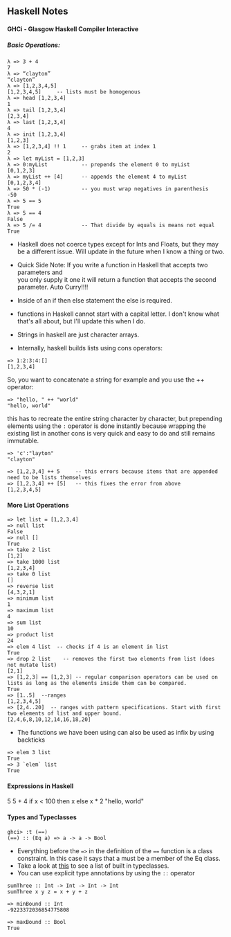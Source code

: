 ## Haskell Notes

#### GHCi - Glasgow Haskell Compiler Interactive

##### Basic Operations:
```
λ => 3 + 4
7
λ => “clayton”
“clayton”
λ => [1,2,3,4,5]
[1,2,3,4,5]		-- lists must be homogenous
λ => head [1,2,3,4]
1
λ => tail [1,2,3,4]
[2,3,4]
λ => last [1,2,3,4]
4
λ => init [1,2,3,4]
[1,2,3]
λ => [1,2,3,4] !! 1		-- grabs item at index 1
2
λ => let myList = [1,2,3]
λ => 0:myList			-- prepends the element 0 to myList
[0,1,2,3]
λ => myList ++ [4]		-- appends the element 4 to myList
[0,1,2,3,4]
λ => 50 * (-1)			-- you must wrap negatives in parenthesis
-50
λ => 5 == 5
True
λ => 5 == 4
False
λ => 5 /= 4				-- That divide by equals is means not equal
True
```
* Haskell does not coerce types except for Ints and Floats, but they may be a different
    issue. Will update in the future when I know a thing or two.


* Quick Side Note: If you write a function in Haskell that accepts two parameters and  
   you only supply it one it will return a function that accepts the second parameter. Auto
   Curry!!!!

* Inside of an if then else statement the else is required.

* functions in Haskell cannot start with a capital letter. I don't know what that's all about, but I'll update this when I do.

* Strings in haskell are just character arrays.

* Internally, haskell builds lists using cons operators:
```
=> 1:2:3:4:[]
[1,2,3,4]
```
So, you want to concatenate a string for example and you use the ++ operator:
```
=> "hello, " ++ "world"
"hello, world"
```
this has to recreate the entire string character by character, but prepending elements using the `:`
operator is done instantly because wrapping the existing list in another cons is very quick and easy to do
and still remains immutable.

```
=> 'c':"layton"
"clayton"

=> [1,2,3,4] ++ 5     -- this errors because items that are appended need to be lists themselves
=> [1,2,3,4] ++ [5]   -- this fixes the error from above
[1,2,3,4,5]
```

#### More List Operations
```
=> let list = [1,2,3,4]
=> null list
False
=> null []
True
=> take 2 list
[1,2]
=> take 1000 list
[1,2,3,4]
=> take 0 list
[]
=> reverse list
[4,3,2,1]
=> minimum list
1
=> maximum list
4
=> sum list
10
=> product list
24
=> elem 4 list  -- checks if 4 is an element in list
True
=> drop 2 list    -- removes the first two elements from list (does not mutate list)
[2,1]
=> [1,2,3] == [1,2,3] -- regular comparison operators can be used on lists as long as the elements inside them can be compared.
True
=> [1..5]  --ranges
[1,2,3,4,5]
=> [2,4..20]  -- ranges with pattern specifications. Start with first two elements of list and upper bound.
[2,4,6,8,10,12,14,16,18,20]
```
* The functions we have been using can also be used as infix by using backticks
```
=> elem 3 list
True
=> 3 `elem` list
True
```
#### Expressions in Haskell
5
5 + 4
if x < 100 then x else x * 2
"hello, world"

#### Types and Typeclasses
```
ghci> :t (==)  
(==) :: (Eq a) => a -> a -> Bool  
```
* Everything before the `=>` in the definition of the `==` function is a class constraint. In this case it says that
  a must be a member of the Eq class.
* Take a look at [this](http://learnyouahaskell.com/types-and-typeclasses) to see a list of built in typeclasses.
* You can use explicit type annotations by using the `::` operator
```
sumThree :: Int -> Int -> Int -> Int
sumThree x y z = x + y + z

=> minBound :: Int
-9223372036854775808

=> maxBound :: Bool
True
```
